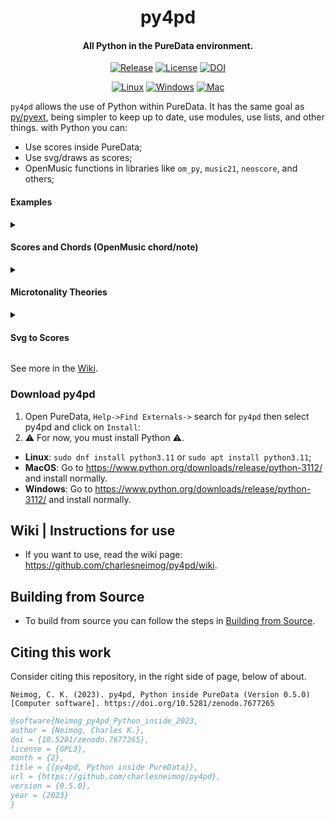 <p align="center">
  <h1 align="center">py4pd</h1>
  <h4 align="center">All Python in the PureData environment.</h4>
</p>
<p align="center">
    <a href="https://github.com/charlesneimog/py4pd/releases/latest"><img src="https://img.shields.io/github/release/charlesneimog/py4pd.svg?include_prereleases" alt="Release"></a>
    <a href="https://github.com/plugdata-team/plugdata/blob/main/LICENSE"><img src="https://img.shields.io/badge/license-GPL--v3-blue.svg" alt="License"></a>
    <a href="https://zenodo.org/record/7677265"><img src="https://zenodo.org/badge/doi/10.5281/zenodo.7677265.svg" alt="DOI"></a>
</p>
    
<p align="center">
  <a href="https://github.com/plugdata-team/plugdata/blob/main/LICENSE"><img src="https://github.com/charlesneimog/py4pd/actions/workflows/linux.yml/badge.svg?branch=develop" alt="Linux"></a>
  <a href="https://github.com/plugdata-team/plugdata/blob/main/LICENSE"><img src="https://github.com/charlesneimog/py4pd/actions/workflows/windows.yml/badge.svg?branch=develop" alt="Windows"></a>
  <a href="https://github.com/plugdata-team/plugdata/blob/main/LICENSE"><img src="https://github.com/charlesneimog/py4pd/actions/workflows/mac.yml/badge.svg?branch=develop" alt="Mac"></a>
</p>

`py4pd` allows the use of Python within PureData. It has the same goal as [py/pyext](https://github.com/grrrr/py), being simpler to keep up to date, use modules, use lists, and other things.  with Python you can:
* Use scores inside PureData;
* Use svg/draws as scores;
* OpenMusic functions in libraries like `om_py`, `music21`, `neoscore`, and others;

#### Examples

<details>
  <summary><h4>Scores and Chords (OpenMusic chord/note)</h4></summary>
I WILL PUT HERE ONE GIF
</details>

<details>
  <summary><h4>Microtonality Theories</h4></summary>
I WILL PUT HERE ONE GIF
</details>

<details>
<summary><h4>Svg to Scores</h4></summary>
I WILL PUT HERE ONE GIF
</details>

See more in the [Wiki](https://github.com/charlesneimog/py4pd/wiki/Music-Examples).


### Download py4pd
1. Open PureData, `Help->Find Externals->` search for `py4pd` then select py4pd and click on `Install`: 
2. ⚠️ For now, you must install Python ⚠️.

* **Linux**: `sudo dnf install python3.11` or `sudo apt install python3.11`;
* **MacOS**: Go to https://www.python.org/downloads/release/python-3112/ and install normally.
* **Windows**: Go to https://www.python.org/downloads/release/python-3112/ and install normally.

## Wiki | Instructions for use

* If you want to use, read the wiki page: https://github.com/charlesneimog/py4pd/wiki.

## Building from Source

* To build from source you can follow the steps in [Building from Source](https://github.com/charlesneimog/py4pd/blob/master/resources/BUILD.md).

## Citing this work

Consider citing this repository, in the right side of page, below of about.
```APA
Neimog, C. K. (2023). py4pd, Python inside PureData (Version 0.5.0) [Computer software]. https://doi.org/10.5281/zenodo.7677265
```
``` bibtex
@software{Neimog_py4pd_Python_inside_2023,
author = {Neimog, Charles K.},
doi = {10.5281/zenodo.7677265},
license = {GPL3},
month = {2},
title = {{py4pd, Python inside PureData}},
url = {https://github.com/charlesneimog/py4pd},
version = {0.5.0},
year = {2023}
}
```

